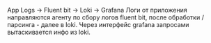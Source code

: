 App Logs -> Fluent bit -> Loki -> Grafana
Логи от приложения направляются агенту по сбору логов fluent bit, после обработки / парсинга - далее в loki.
Через интерфейс grafana запросами вытаскивается инфо из loki.